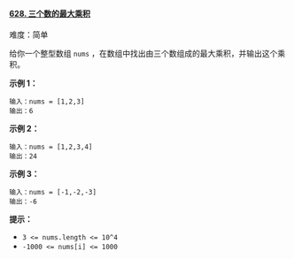 ﻿#### [628\. 三个数的最大乘积](https://leetcode.cn/problems/maximum-product-of-three-numbers/)

难度：简单

给你一个整型数组 `nums` ，在数组中找出由三个数组成的最大乘积，并输出这个乘积。

**示例 1：**

```
输入：nums = [1,2,3]
输出：6
```

**示例 2：**

```
输入：nums = [1,2,3,4]
输出：24
```

**示例 3：**

```
输入：nums = [-1,-2,-3]
输出：-6
```

**提示：**

-   `3 <= nums.length <= 10^4`
-   `-1000 <= nums[i] <= 1000`

